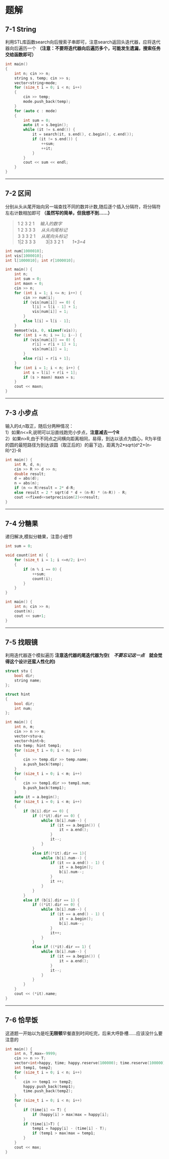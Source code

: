 # 题解  
## 7-1 String
利用STL库函数search向后搜索子串即可，注意search返回头迭代器，应将迭代器向后遍历一个 **（注意：不要将迭代器向后遍历多个，可能发生遗漏，搜索任务交给函数即可）**  
```C++
int main()
{
    int n; cin >> n;
    string s, temp; cin >> s;
    vector<string>mode;
    for (size_t i = 0; i < n; i++)
    {
        cin >> temp;
        mode.push_back(temp);
    }
    for (auto c : mode)
    {
        int sum = 0;
        auto it = s.begin();
        while (it != s.end()) {
            it = search(it, s.end(), c.begin(), c.end());
            if (it != s.end()) {
                ++sum;
                ++it;
            }
        }
        cout << sum << endl;
    }
}
```
* * *
## 7-2 区间  
分别从头从尾开始向另一端查找不同的数并计数,随后逐个插入分隔符，将分隔符左右计数相加即可 **（虽然写的简单，但我想不到......）**  
>1 2 3 2 1  &emsp;*输入的数字*  
>1 2 3 3 3  &emsp;*从头向尾标记*  
>3 3 3 2 1  &emsp;*从尾向头标记*  
>1|2 3 3 3 &emsp;&emsp;3|3 3 2 1&emsp;&emsp;*1+3=4*
```C++
int num[1000010];
int vis[1000010];
int l[1000010]; int r[1000010];

int main() {
	int n;
	int sum = 0;
	int maxn = 0;
	cin >> n;
	for (int i = 1; i <= n; i++) {
		cin >> num[i];
		if (vis[num[i]] == 0) {
			l[i] = l[i - 1] + 1;
			vis[num[i]] = 1;
		}
		else l[i] = l[i - 1];
	}
	memset(vis, 0, sizeof(vis));
	for (int i = n; i >= 1; i--) {
		if (vis[num[i]] == 0) {
			r[i] = r[i + 1] + 1;
			vis[num[i]] = 1;
		}
		else r[i] = r[i + 1];
	}
	for (int i = 1; i < n; i++) {
		int s = l[i] + r[i + 1];
		if (s > maxn) maxn = s;
	}
	cout << maxn;
}
```
* * *
## 7-3 小步点  
输入的d,n取正，随后分两种情况：  
1）如果n<=R,说明可以沿直线跑完小步点，**注意减去一个R**  
2）如果n>R,由于不同点之间横向距离相同，易得，到达以该点为圆心，R为半径的圆的最短路径为到达该圆（取正后的）的最下边，距离为2*sqrt(d^2+(n-R)^2)-R
```C++
int main() {
	int R, d, n;
	cin >> R >> d >> n;
	double result;
	d = abs(d);
	n = abs(n);
	if (n <= R)result = 2* d-R;
	else result = 2 * sqrt(d * d + (n-R) * (n-R)) - R;
	cout <<fixed<<setprecision(2)<<result;
}
```
* * *
## 7-4 分糖果  
递归解决,模拟分糖果，注意小细节  
```C++
int sum = 0;

void count(int n) {
	for (size_t i = 1; i <=n/2; i++)
	{
		if (n % i == 0) {
			++sum;
			count(i);
		}
	}
}

int main() {
	int n; cin >> n;
	count(n);
	cout << sum+1;
}
```
* * *
## 7-5 找眼镜  
利用迭代器逐个模拟遍历 **注意迭代器的尾迭代器为空(　*不要忘记这一点*　就会觉得这个设计还蛮人性化的)**  
```C++
struct stu {
	bool dir;
	string name;
};

struct hint
{
	bool dir;
	int num;
};

int main() {
	int n, m;
	cin >> n >> m;
	vector<stu>a;
	vector<hint>b;
	stu temp; hint temp1;
	for (size_t i = 0; i < n; i++)
	{
		cin >> temp.dir >> temp.name;
		a.push_back(temp);
	}
	for (size_t i = 0; i < m; i++)
	{
		cin >> temp1.dir >> temp1.num;
		b.push_back(temp1);
	}
	auto it = a.begin();
	for (size_t i = 0; i < m; i++)
	{
		if (b[i].dir == 0) {
			if ((*it).dir == 0) {
				while (b[i].num--) {
					if (it == a.begin()) {
						it = a.end();
					}
					it--;
				}
			}
			else if((*it).dir == 1){
				while (b[i].num--) {
					if (it == a.end() - 1) {
						it = a.begin();
						b[i].num--;
					}
					it ++;
				}
			}
		}
		else if (b[i].dir == 1) {
			if ((*it).dir == 0) {
				while (b[i].num--) {
					if (it == a.end() - 1) {
						it = a.begin();
						b[i].num--;
					}
					it++;
				}
			}
			else if ((*it).dir == 1) {
				while (b[i].num--) {
					if (it == a.begin()) {
						it = a.end();
					}
					it--;
				}
			}
		}
	}
	cout << (*it).name;
}
```
* * *
## 7-6 恰早饭  
这道题一开始以为是吃**无限顿**早餐直到时间吃完，后来大呼卧槽......应该没什么要注意的   
```C++
int main() {
	int n, T,max=-9999;
	cin >> n >> T;
	vector<int>happy, time; happy.reserve(100000); time.reserve(100000);
	int temp1, temp2;
	for (size_t i = 0; i < n; i++)
	{
		cin >> temp1 >> temp2;
		happy.push_back(temp1);
		time.push_back(temp2);
	}
	for (size_t i = 0; i < n; i++)
	{
		if (time[i] <= T) {
			if (happy[i] > max)max = happy[i];
		}
		if (time[i]>T) {
			temp1 = happy[i] - (time[i] - T);
			if (temp1 > max)max = temp1;
		}
	}
	cout << max;
}
```